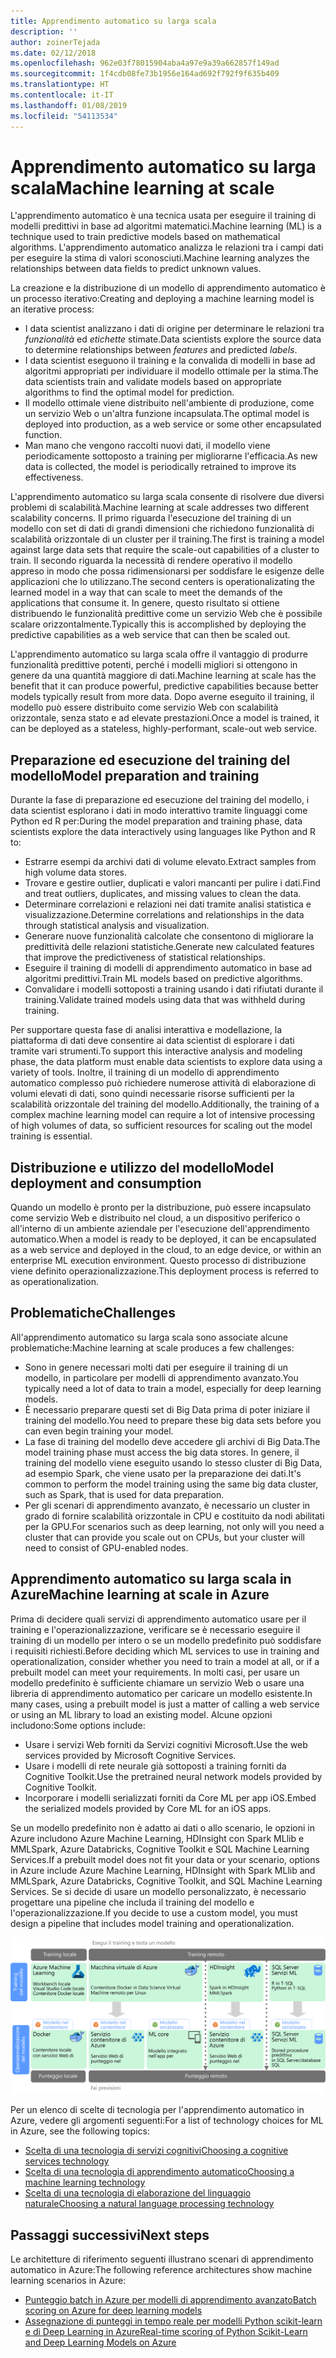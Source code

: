 ```yaml
---
title: Apprendimento automatico su larga scala
description: ''
author: zoinerTejada
ms.date: 02/12/2018
ms.openlocfilehash: 962e03f78015904aba4a97e9a39a662857f149ad
ms.sourcegitcommit: 1f4cdb08fe73b1956e164ad692f792f9f635b409
ms.translationtype: HT
ms.contentlocale: it-IT
ms.lasthandoff: 01/08/2019
ms.locfileid: "54113534"
---
```

# <a name="machine-learning-at-scale"></a><span data-ttu-id="e6fb1-102">Apprendimento automatico su larga scala</span><span class="sxs-lookup"><span data-stu-id="e6fb1-102">Machine learning at scale</span></span>

<span data-ttu-id="e6fb1-103">L'apprendimento automatico è una tecnica usata per eseguire il training di modelli predittivi in base ad algoritmi matematici.</span><span class="sxs-lookup"><span data-stu-id="e6fb1-103">Machine learning (ML) is a technique used to train predictive models based on mathematical algorithms.</span></span> <span data-ttu-id="e6fb1-104">L'apprendimento automatico analizza le relazioni tra i campi dati per eseguire la stima di valori sconosciuti.</span><span class="sxs-lookup"><span data-stu-id="e6fb1-104">Machine learning analyzes the relationships between data fields to predict unknown values.</span></span>

<span data-ttu-id="e6fb1-105">La creazione e la distribuzione di un modello di apprendimento automatico è un processo iterativo:</span><span class="sxs-lookup"><span data-stu-id="e6fb1-105">Creating and deploying a machine learning model is an iterative process:</span></span>

- <span data-ttu-id="e6fb1-106">I data scientist analizzano i dati di origine per determinare le relazioni tra *funzionalità* ed *etichette* stimate.</span><span class="sxs-lookup"><span data-stu-id="e6fb1-106">Data scientists explore the source data to determine relationships between *features* and predicted *labels*.</span></span>
- <span data-ttu-id="e6fb1-107">I data scientist eseguono il training e la convalida di modelli in base ad algoritmi appropriati per individuare il modello ottimale per la stima.</span><span class="sxs-lookup"><span data-stu-id="e6fb1-107">The data scientists train and validate models based on appropriate algorithms to find the optimal model for prediction.</span></span>
- <span data-ttu-id="e6fb1-108">Il modello ottimale viene distribuito nell'ambiente di produzione, come un servizio Web o un'altra funzione incapsulata.</span><span class="sxs-lookup"><span data-stu-id="e6fb1-108">The optimal model is deployed into production, as a web service or some other encapsulated function.</span></span>
- <span data-ttu-id="e6fb1-109">Man mano che vengono raccolti nuovi dati, il modello viene periodicamente sottoposto a training per migliorarne l'efficacia.</span><span class="sxs-lookup"><span data-stu-id="e6fb1-109">As new data is collected, the model is periodically retrained to improve its effectiveness.</span></span>

<span data-ttu-id="e6fb1-110">L'apprendimento automatico su larga scala consente di risolvere due diversi problemi di scalabilità.</span><span class="sxs-lookup"><span data-stu-id="e6fb1-110">Machine learning at scale addresses two different scalability concerns.</span></span> <span data-ttu-id="e6fb1-111">Il primo riguarda l'esecuzione del training di un modello con set di dati di grandi dimensioni che richiedono funzionalità di scalabilità orizzontale di un cluster per il training.</span><span class="sxs-lookup"><span data-stu-id="e6fb1-111">The first is training a model against large data sets that require the scale-out capabilities of a cluster to train.</span></span> <span data-ttu-id="e6fb1-112">Il secondo riguarda la necessità di rendere operativo il modello appreso in modo che possa ridimensionarsi per soddisfare le esigenze delle applicazioni che lo utilizzano.</span><span class="sxs-lookup"><span data-stu-id="e6fb1-112">The second centers is operationalizating the learned model in a way that can scale to meet the demands of the applications that consume it.</span></span> <span data-ttu-id="e6fb1-113">In genere, questo risultato si ottiene distribuendo le funzionalità predittive come un servizio Web che è possibile scalare orizzontalmente.</span><span class="sxs-lookup"><span data-stu-id="e6fb1-113">Typically this is accomplished by deploying the predictive capabilities as a web service that can then be scaled out.</span></span>

<span data-ttu-id="e6fb1-114">L'apprendimento automatico su larga scala offre il vantaggio di produrre funzionalità predittive potenti, perché i modelli migliori si ottengono in genere da una quantità maggiore di dati.</span><span class="sxs-lookup"><span data-stu-id="e6fb1-114">Machine learning at scale has the benefit that it can produce powerful, predictive capabilities because better models typically result from more data.</span></span> <span data-ttu-id="e6fb1-115">Dopo averne eseguito il training, il modello può essere distribuito come servizio Web con scalabilità orizzontale, senza stato e ad elevate prestazioni.</span><span class="sxs-lookup"><span data-stu-id="e6fb1-115">Once a model is trained, it can be deployed as a stateless, highly-performant, scale-out web service.</span></span>

## <a name="model-preparation-and-training"></a><span data-ttu-id="e6fb1-116">Preparazione ed esecuzione del training del modello</span><span class="sxs-lookup"><span data-stu-id="e6fb1-116">Model preparation and training</span></span>

<span data-ttu-id="e6fb1-117">Durante la fase di preparazione ed esecuzione del training del modello, i data scientist esplorano i dati in modo interattivo tramite linguaggi come Python ed R per:</span><span class="sxs-lookup"><span data-stu-id="e6fb1-117">During the model preparation and training phase, data scientists explore the data interactively using languages like Python and R to:</span></span>

- <span data-ttu-id="e6fb1-118">Estrarre esempi da archivi dati di volume elevato.</span><span class="sxs-lookup"><span data-stu-id="e6fb1-118">Extract samples from high volume data stores.</span></span>
- <span data-ttu-id="e6fb1-119">Trovare e gestire outlier, duplicati e valori mancanti per pulire i dati.</span><span class="sxs-lookup"><span data-stu-id="e6fb1-119">Find and treat outliers, duplicates, and missing values to clean the data.</span></span>
- <span data-ttu-id="e6fb1-120">Determinare correlazioni e relazioni nei dati tramite analisi statistica e visualizzazione.</span><span class="sxs-lookup"><span data-stu-id="e6fb1-120">Determine correlations and relationships in the data through statistical analysis and visualization.</span></span>
- <span data-ttu-id="e6fb1-121">Generare nuove funzionalità calcolate che consentono di migliorare la predittività delle relazioni statistiche.</span><span class="sxs-lookup"><span data-stu-id="e6fb1-121">Generate new calculated features that improve the predictiveness of statistical relationships.</span></span>
- <span data-ttu-id="e6fb1-122">Eseguire il training di modelli di apprendimento automatico in base ad algoritmi predittivi.</span><span class="sxs-lookup"><span data-stu-id="e6fb1-122">Train ML models based on predictive algorithms.</span></span>
- <span data-ttu-id="e6fb1-123">Convalidare i modelli sottoposti a training usando i dati rifiutati durante il training.</span><span class="sxs-lookup"><span data-stu-id="e6fb1-123">Validate trained models using data that was withheld during training.</span></span>

<span data-ttu-id="e6fb1-124">Per supportare questa fase di analisi interattiva e modellazione, la piattaforma di dati deve consentire ai data scientist di esplorare i dati tramite vari strumenti.</span><span class="sxs-lookup"><span data-stu-id="e6fb1-124">To support this interactive analysis and modeling phase, the data platform must enable data scientists to explore data using a variety of tools.</span></span> <span data-ttu-id="e6fb1-125">Inoltre, il training di un modello di apprendimento automatico complesso può richiedere numerose attività di elaborazione di volumi elevati di dati, sono quindi necessarie risorse sufficienti per la scalabilità orizzontale del training del modello.</span><span class="sxs-lookup"><span data-stu-id="e6fb1-125">Additionally, the training of a complex machine learning model can require a lot of intensive processing of high volumes of data, so sufficient resources for scaling out the model training is essential.</span></span>

## <a name="model-deployment-and-consumption"></a><span data-ttu-id="e6fb1-126">Distribuzione e utilizzo del modello</span><span class="sxs-lookup"><span data-stu-id="e6fb1-126">Model deployment and consumption</span></span>

<span data-ttu-id="e6fb1-127">Quando un modello è pronto per la distribuzione, può essere incapsulato come servizio Web e distribuito nel cloud, a un dispositivo periferico o all'interno di un ambiente aziendale per l'esecuzione dell'apprendimento automatico.</span><span class="sxs-lookup"><span data-stu-id="e6fb1-127">When a model is ready to be deployed, it can be encapsulated as a web service and deployed in the cloud, to an edge device, or within an enterprise ML execution environment.</span></span> <span data-ttu-id="e6fb1-128">Questo processo di distribuzione viene definito operazionalizzazione.</span><span class="sxs-lookup"><span data-stu-id="e6fb1-128">This deployment process is referred to as operationalization.</span></span>

## <a name="challenges"></a><span data-ttu-id="e6fb1-129">Problematiche</span><span class="sxs-lookup"><span data-stu-id="e6fb1-129">Challenges</span></span>

<span data-ttu-id="e6fb1-130">All'apprendimento automatico su larga scala sono associate alcune problematiche:</span><span class="sxs-lookup"><span data-stu-id="e6fb1-130">Machine learning at scale produces a few challenges:</span></span>

- <span data-ttu-id="e6fb1-131">Sono in genere necessari molti dati per eseguire il training di un modello, in particolare per modelli di apprendimento avanzato.</span><span class="sxs-lookup"><span data-stu-id="e6fb1-131">You typically need a lot of data to train a model, especially for deep learning models.</span></span>
- <span data-ttu-id="e6fb1-132">È necessario preparare questi set di Big Data prima di poter iniziare il training del modello.</span><span class="sxs-lookup"><span data-stu-id="e6fb1-132">You need to prepare these big data sets before you can even begin training your model.</span></span>
- <span data-ttu-id="e6fb1-133">La fase di training del modello deve accedere gli archivi di Big Data.</span><span class="sxs-lookup"><span data-stu-id="e6fb1-133">The model training phase must access the big data stores.</span></span> <span data-ttu-id="e6fb1-134">In genere, il training del modello viene eseguito usando lo stesso cluster di Big Data, ad esempio Spark, che viene usato per la preparazione dei dati.</span><span class="sxs-lookup"><span data-stu-id="e6fb1-134">It's common to perform the model training using the same big data cluster, such as Spark, that is used for data preparation.</span></span>
- <span data-ttu-id="e6fb1-135">Per gli scenari di apprendimento avanzato, è necessario un cluster in grado di fornire scalabilità orizzontale in CPU e costituito da nodi abilitati per la GPU.</span><span class="sxs-lookup"><span data-stu-id="e6fb1-135">For scenarios such as deep learning, not only will you need a cluster that can provide you scale out on CPUs, but your cluster will need to consist of GPU-enabled nodes.</span></span>

## <a name="machine-learning-at-scale-in-azure"></a><span data-ttu-id="e6fb1-136">Apprendimento automatico su larga scala in Azure</span><span class="sxs-lookup"><span data-stu-id="e6fb1-136">Machine learning at scale in Azure</span></span>

<span data-ttu-id="e6fb1-137">Prima di decidere quali servizi di apprendimento automatico usare per il training e l'operazionalizzazione, verificare se è necessario eseguire il training di un modello per intero o se un modello predefinito può soddisfare i requisiti richiesti.</span><span class="sxs-lookup"><span data-stu-id="e6fb1-137">Before deciding which ML services to use in training and operationalization, consider whether you need to train a model at all, or if a prebuilt model can meet your requirements.</span></span> <span data-ttu-id="e6fb1-138">In molti casi, per usare un modello predefinito è sufficiente chiamare un servizio Web o usare una libreria di apprendimento automatico per caricare un modello esistente.</span><span class="sxs-lookup"><span data-stu-id="e6fb1-138">In many cases, using a prebuilt model is just a matter of calling a web service or using an ML library to load an existing model.</span></span> <span data-ttu-id="e6fb1-139">Alcune opzioni includono:</span><span class="sxs-lookup"><span data-stu-id="e6fb1-139">Some options include:</span></span>

- <span data-ttu-id="e6fb1-140">Usare i servizi Web forniti da Servizi cognitivi Microsoft.</span><span class="sxs-lookup"><span data-stu-id="e6fb1-140">Use the web services provided by Microsoft Cognitive Services.</span></span>
- <span data-ttu-id="e6fb1-141">Usare i modelli di rete neurale già sottoposti a training forniti da Cognitive Toolkit.</span><span class="sxs-lookup"><span data-stu-id="e6fb1-141">Use the pretrained neural network models provided by Cognitive Toolkit.</span></span>
- <span data-ttu-id="e6fb1-142">Incorporare i modelli serializzati forniti da Core ML per app iOS.</span><span class="sxs-lookup"><span data-stu-id="e6fb1-142">Embed the serialized models provided by Core ML for an iOS apps.</span></span>

<span data-ttu-id="e6fb1-143">Se un modello predefinito non è adatto ai dati o allo scenario, le opzioni in Azure includono Azure Machine Learning, HDInsight con Spark MLlib e MMLSpark, Azure Databricks, Cognitive Toolkit e SQL Machine Learning Services.</span><span class="sxs-lookup"><span data-stu-id="e6fb1-143">If a prebuilt model does not fit your data or your scenario, options in Azure include Azure Machine Learning, HDInsight with Spark MLlib and MMLSpark, Azure Databricks, Cognitive Toolkit, and SQL Machine Learning Services.</span></span> <span data-ttu-id="e6fb1-144">Se si decide di usare un modello personalizzato, è necessario progettare una pipeline che includa il training del modello e l'operazionalizzazione.</span><span class="sxs-lookup"><span data-stu-id="e6fb1-144">If you decide to use a custom model, you must design a pipeline that includes model training and operationalization.</span></span>

![Opzioni di modelli in Azure](./images/machine-learning-model-training-and-deployment.png)

<span data-ttu-id="e6fb1-146">Per un elenco di scelte di tecnologia per l'apprendimento automatico in Azure, vedere gli argomenti seguenti:</span><span class="sxs-lookup"><span data-stu-id="e6fb1-146">For a list of technology choices for ML in Azure, see the following topics:</span></span>

- [<span data-ttu-id="e6fb1-147">Scelta di una tecnologia di servizi cognitivi</span><span class="sxs-lookup"><span data-stu-id="e6fb1-147">Choosing a cognitive services technology</span></span>](../technology-choices/cognitive-services.md)
- [<span data-ttu-id="e6fb1-148">Scelta di una tecnologia di apprendimento automatico</span><span class="sxs-lookup"><span data-stu-id="e6fb1-148">Choosing a machine learning technology</span></span>](../technology-choices/data-science-and-machine-learning.md)
- [<span data-ttu-id="e6fb1-149">Scelta di una tecnologia di elaborazione del linguaggio naturale</span><span class="sxs-lookup"><span data-stu-id="e6fb1-149">Choosing a natural language processing technology</span></span>](../technology-choices/natural-language-processing.md)

## <a name="next-steps"></a><span data-ttu-id="e6fb1-150">Passaggi successivi</span><span class="sxs-lookup"><span data-stu-id="e6fb1-150">Next steps</span></span>

<span data-ttu-id="e6fb1-151">Le architetture di riferimento seguenti illustrano scenari di apprendimento automatico in Azure:</span><span class="sxs-lookup"><span data-stu-id="e6fb1-151">The following reference architectures show machine learning scenarios in Azure:</span></span>

- [<span data-ttu-id="e6fb1-152">Punteggio batch in Azure per modelli di apprendimento avanzato</span><span class="sxs-lookup"><span data-stu-id="e6fb1-152">Batch scoring on Azure for deep learning models</span></span>](../../reference-architectures/ai/batch-scoring-deep-learning.md)
- [<span data-ttu-id="e6fb1-153">Assegnazione di punteggi in tempo reale per modelli Python scikit-learn e di Deep Learning in Azure</span><span class="sxs-lookup"><span data-stu-id="e6fb1-153">Real-time scoring of Python Scikit-Learn and Deep Learning Models on Azure</span></span>](../../reference-architectures/ai/realtime-scoring-python.md)